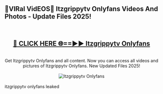 <h2>🔴VIRal VidEOS🔴 Itzgrippytv Onlyfans Videos And Photos - Update Files 2025!</h2>
<br>
<div align="center">
<h2><a href="https://virallinks.top/odZfE0" rel="nofollow">🔴 CLICK HERE 🌐==►► Itzgrippytv Onlyfans</a></h2>
<br>
Get Itzgrippytv Onlyfans and all content. Now you can access all videos and pictures of Itzgrippytv Onlyfans. New Updated Files 2025!
<br>
<br>
<a href="https://virallinks.top/odZfE0" rel="nofollow" data-target="animated-image.originalLink"><img src="https://i.imgur.com/dJHk4Zq.gif)" alt="Itzgrippytv Onlyfans" style="max-width: 100%; display: inline-block;" data-target="animated-image.originalImage"></a>
</div>
<br>
itzgrippytv onlyfans leaked